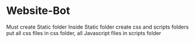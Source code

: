 # Website-Bot
Must create Static folder
Inside Static folder create css and scripts folders
put all css files in css folder, all Javascript files in scripts folder
